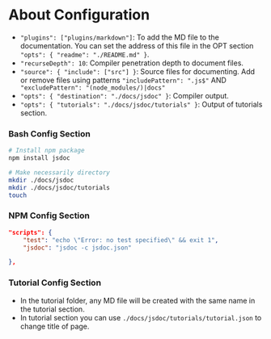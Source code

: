 # About Configuration
- `"plugins": ["plugins/markdown"]`: To add the MD file to the documentation. You can set the address of this file in the OPT section `"opts": { "readme": "./README.md" }`.
- `"recurseDepth": 10`: Compiler penetration depth to document files.
- `"source": { "include": ["src"] }`: Source files for documenting. Add or remove files using patterns `"includePattern": ".js$"` AND ` "excludePattern": "(node_modules/)|docs"`
- `"opts": { "destination": "./docs/jsdoc" }`: Compiler output.
- `"opts": { "tutorials": "./docs/jsdoc/tutorials" }`: Output of tutorials section.

### Bash Config Section
```bash
# Install npm package
npm install jsdoc

# Make necessarily directory
mkdir ./docs/jsdoc
mkdir ./docs/jsdoc/tutorials
touch 
```

### NPM Config Section
```json
"scripts": {
    "test": "echo \"Error: no test specified\" && exit 1",
    "jsdoc": "jsdoc -c jsdoc.json"

},
```

### Tutorial Config Section
- In the tutorial folder, any MD file will be created with the same name in the tutorial section.
- In tutorial section you can use `./docs/jsdoc/tutorials/tutorial.json` to change title of page. 